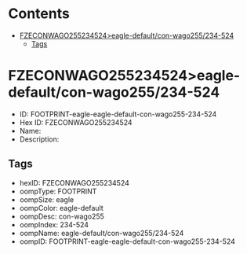 



Contents
========

* [FZECONWAGO255234524>eagle-default/con-wago255/234-524](#fzeconwago255234524eagle-defaultcon-wago255234-524)
	* [Tags](#tags)

# FZECONWAGO255234524>eagle-default/con-wago255/234-524

- ID: FOOTPRINT-eagle-eagle-default-con-wago255-234-524
- Hex ID: FZECONWAGO255234524
- Name: 
- Description: 

## Tags

- hexID: FZECONWAGO255234524
- oompType: FOOTPRINT
- oompSize: eagle
- oompColor: eagle-default
- oompDesc: con-wago255
- oompIndex: 234-524
- oompName: eagle-default/con-wago255/234-524
- oompID: FOOTPRINT-eagle-eagle-default-con-wago255-234-524
